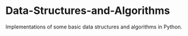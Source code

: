 # Data-Structures-and-Algorithms

Implementations of some basic data structures and algorithms in Python.

